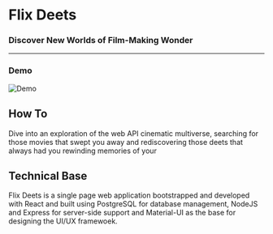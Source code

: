 # Flix Deets
### Discover New Worlds of Film-Making Wonder

----------------------------

### Demo
![Demo]()


## How To

Dive into an exploration of the web API cinematic multiverse, searching for those movies that swept you away and rediscovering those deets that always had you rewinding memories of your 


## Technical Base

Flix Deets is a single page web application bootstrapped and developed with React and built using PostgreSQL for database management, NodeJS and Express for server-side support and Material-UI as the base for designing the UI/UX framewoek.
